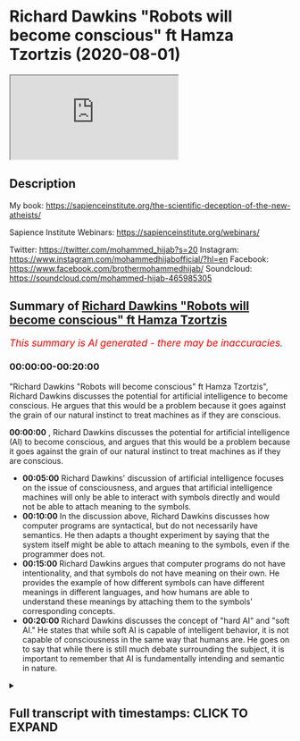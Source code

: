# Richard Dawkins "Robots will become conscious" ft Hamza Tzortzis (2020-08-01)

<iframe loading='lazy' allow='autoplay' src='https://www.youtube.com/embed/aUm0o0Cu5qg'></iframe>

## Description

My book: https://sapienceinstitute.org/the-scientific-deception-of-the-new-atheists/

Sapience Institute Webinars: https://sapienceinstitute.org/webinars/

Twitter: https://twitter.com/mohammed_hijab?s=20
Instagram: https://www.instagram.com/mohammedhijabofficial/?hl=en
Facebook: https://www.facebook.com/brothermohammedhijab/
Soundcloud: https://soundcloud.com/mohammed-hijab-465985305

## Summary of [Richard Dawkins "Robots will become conscious" ft Hamza Tzortzis](https://www.youtube.com/watch?v=aUm0o0Cu5qg)


*<span style="color:red; font-size:125%">This summary is AI generated - there may be inaccuracies</span>. [](/)*

### <a onclick="modifyYTiframeseektime('0')">00:00:00-00:20:00</a>

"Richard Dawkins "Robots will become conscious" ft Hamza Tzortzis", Richard Dawkins discusses the potential for artificial intelligence to become conscious. He argues that this would be a problem because it goes against the grain of our natural instinct to treat machines as if they are conscious.

**<a onclick="modifyYTiframeseektime('0')">00:00:00</a>** , Richard Dawkins discusses the potential for artificial intelligence (AI) to become conscious, and argues that this would be a problem because it goes against the grain of our natural instinct to treat machines as if they are conscious.
* **<a onclick="modifyYTiframeseektime('300')">00:05:00</a>** Richard Dawkins' discussion of artificial intelligence focuses on the issue of consciousness, and argues that artificial intelligence machines will only be able to interact with symbols directly and would not be able to attach meaning to the symbols.
* **<a onclick="modifyYTiframeseektime('600')">00:10:00</a>** In the discussion above, Richard Dawkins discusses how computer programs are syntactical, but do not necessarily have semantics. He then adapts a thought experiment by saying that the system itself might be able to attach meaning to the symbols, even if the programmer does not.
* **<a onclick="modifyYTiframeseektime('900')">00:15:00</a>**  Richard Dawkins argues that computer programs do not have intentionality, and that symbols do not have meaning on their own. He provides the example of how different symbols can have different meanings in different languages, and how humans are able to understand these meanings by attaching them to the symbols' corresponding concepts.
* **<a onclick="modifyYTiframeseektime('1200')">00:20:00</a>**  Richard Dawkins discusses the concept of "hard AI" and "soft AI." He states that while soft AI is capable of intelligent behavior, it is not capable of consciousness in the same way that humans are. He goes on to say that while there is still much debate surrounding the subject, it is important to remember that AI is fundamentally intending and semantic in nature.

<details><summary><h2>Full transcript with timestamps: CLICK TO EXPAND</h2></summary>

<a onclick="modifyYTiframeseektime('0')">0:00:00</a> [Music]  
<a onclick="modifyYTiframeseektime('8')">0:00:08</a> how are you guys doing  
<a onclick="modifyYTiframeseektime('9')">0:00:09</a> i'm joined with the esteem  
<a onclick="modifyYTiframeseektime('11')">0:00:11</a> [Laughter]  
<a onclick="modifyYTiframeseektime('13')">0:00:13</a> with the real man with the champ  
<a onclick="modifyYTiframeseektime('17')">0:00:17</a> with the heavyweight champion  
<a onclick="modifyYTiframeseektime('23')">0:00:23</a> what are you talking about yeah too much  
<a onclick="modifyYTiframeseektime('25')">0:00:25</a> tea  
<a onclick="modifyYTiframeseektime('26')">0:00:26</a> too much chili yeah yeah yeah but he  
<a onclick="modifyYTiframeseektime('28')">0:00:28</a> couldn't be here today  
<a onclick="modifyYTiframeseektime('31')">0:00:31</a> [Laughter]  
<a onclick="modifyYTiframeseektime('35')">0:00:35</a> how are you joking man  
<a onclick="modifyYTiframeseektime('38')">0:00:38</a> how are you doing okay well good good to  
<a onclick="modifyYTiframeseektime('39')">0:00:39</a> hear from you good to see you  
<a onclick="modifyYTiframeseektime('41')">0:00:41</a> well we're coming back to the new  
<a onclick="modifyYTiframeseektime('42')">0:00:42</a> atheists you delivered to one of them  
<a onclick="modifyYTiframeseektime('44')">0:00:44</a> maybe seven years ago  
<a onclick="modifyYTiframeseektime('46')">0:00:46</a> um a pretty good spanking  
<a onclick="modifyYTiframeseektime('49')">0:00:49</a> [Laughter]  
<a onclick="modifyYTiframeseektime('51')">0:00:51</a> yeah leo what's his name again leon  
<a onclick="modifyYTiframeseektime('53')">0:00:53</a> krauss what's his first name  
<a onclick="modifyYTiframeseektime('55')">0:00:55</a> i forget lawrence krauss  
<a onclick="modifyYTiframeseektime('59')">0:00:59</a> how do you feel about that debate  
<a onclick="modifyYTiframeseektime('63')">0:01:03</a> you know  
<a onclick="modifyYTiframeseektime('64')">0:01:04</a> [Laughter]  
<a onclick="modifyYTiframeseektime('68')">0:01:08</a> it was good given the circumstances and  
<a onclick="modifyYTiframeseektime('71')">0:01:11</a> my learning at that time  
<a onclick="modifyYTiframeseektime('73')">0:01:13</a> given the circumstances and the learning  
<a onclick="modifyYTiframeseektime('76')">0:01:16</a> my pathway of development at that time  
<a onclick="modifyYTiframeseektime('80')">0:01:20</a> obviously there's many things i think i  
<a onclick="modifyYTiframeseektime('82')">0:01:22</a> could have said that was  
<a onclick="modifyYTiframeseektime('85')">0:01:25</a> more articulate it was better  
<a onclick="modifyYTiframeseektime('88')">0:01:28</a> in terms of the way the audience would  
<a onclick="modifyYTiframeseektime('89')">0:01:29</a> understand it and to  
<a onclick="modifyYTiframeseektime('91')">0:01:31</a> really portray that islam is true and  
<a onclick="modifyYTiframeseektime('94')">0:01:34</a> that atheism is false  
<a onclick="modifyYTiframeseektime('96')">0:01:36</a> but generally speaking i think it was a  
<a onclick="modifyYTiframeseektime('97')">0:01:37</a> very very positive debate  
<a onclick="modifyYTiframeseektime('100')">0:01:40</a> on on balance but i'm going to do a  
<a onclick="modifyYTiframeseektime('102')">0:01:42</a> video in sha allah with  
<a onclick="modifyYTiframeseektime('104')">0:01:44</a> our beloved brother zeshan smile to  
<a onclick="modifyYTiframeseektime('107')">0:01:47</a> jannah on  
<a onclick="modifyYTiframeseektime('108')">0:01:48</a> seven years on from the debate and we're  
<a onclick="modifyYTiframeseektime('111')">0:01:51</a> gonna  
<a onclick="modifyYTiframeseektime('112')">0:01:52</a> do a bit of an assessment and analysis  
<a onclick="modifyYTiframeseektime('113')">0:01:53</a> of it i think that probably was the most  
<a onclick="modifyYTiframeseektime('115')">0:01:55</a> uh popular atheist muslim debate in the  
<a onclick="modifyYTiframeseektime('118')">0:01:58</a> last  
<a onclick="modifyYTiframeseektime('119')">0:01:59</a> 30 50 years that i know i think it still  
<a onclick="modifyYTiframeseektime('121')">0:02:01</a> is from a numbers point of view  
<a onclick="modifyYTiframeseektime('123')">0:02:03</a> oh there's no doubt about that so it  
<a onclick="modifyYTiframeseektime('124')">0:02:04</a> would be good to get your insight on  
<a onclick="modifyYTiframeseektime('125')">0:02:05</a> that absolutely but talking about famous  
<a onclick="modifyYTiframeseektime('127')">0:02:07</a> atheists  
<a onclick="modifyYTiframeseektime('128')">0:02:08</a> we wanted to speak about something that  
<a onclick="modifyYTiframeseektime('130')">0:02:10</a> richard dawkins has been coming out  
<a onclick="modifyYTiframeseektime('132')">0:02:12</a> with his dear tai that he comes out with  
<a onclick="modifyYTiframeseektime('134')">0:02:14</a> you know he's got a title  
<a onclick="modifyYTiframeseektime('137')">0:02:17</a> um and speaking about which is ai  
<a onclick="modifyYTiframeseektime('139')">0:02:19</a> artificial intelligence let's just watch  
<a onclick="modifyYTiframeseektime('141')">0:02:21</a> quickly some of the stuff that he said  
<a onclick="modifyYTiframeseektime('142')">0:02:22</a> about  
<a onclick="modifyYTiframeseektime('143')">0:02:23</a> a.i and giving ai robots  
<a onclick="modifyYTiframeseektime('146')">0:02:26</a> rights and then we can comment on that  
<a onclick="modifyYTiframeseektime('149')">0:02:29</a> we reach a profound philosophical  
<a onclick="modifyYTiframeseektime('152')">0:02:32</a> difficulty  
<a onclick="modifyYTiframeseektime('154')">0:02:34</a> i am a philosophical naturalist uh i am  
<a onclick="modifyYTiframeseektime('157')">0:02:37</a> committed to the view  
<a onclick="modifyYTiframeseektime('159')">0:02:39</a> that there is nothing in our brains that  
<a onclick="modifyYTiframeseektime('162')">0:02:42</a> violates the laws of physics there's  
<a onclick="modifyYTiframeseektime('163')">0:02:43</a> nothing that could not in principle  
<a onclick="modifyYTiframeseektime('166')">0:02:46</a> be reproduced in technology it hasn't  
<a onclick="modifyYTiframeseektime('169')">0:02:49</a> been done yet we're probably quite a  
<a onclick="modifyYTiframeseektime('170')">0:02:50</a> long way away from it  
<a onclick="modifyYTiframeseektime('172')">0:02:52</a> but i see no reason why in future we  
<a onclick="modifyYTiframeseektime('174')">0:02:54</a> shouldn't reach the point  
<a onclick="modifyYTiframeseektime('175')">0:02:55</a> where a a human-made robot  
<a onclick="modifyYTiframeseektime('179')">0:02:59</a> is capable of consciousness  
<a onclick="modifyYTiframeseektime('182')">0:03:02</a> and of feeling pain this is profoundly  
<a onclick="modifyYTiframeseektime('185')">0:03:05</a> disturbing because it kind of goes  
<a onclick="modifyYTiframeseektime('186')">0:03:06</a> against the grain to think that uh  
<a onclick="modifyYTiframeseektime('188')">0:03:08</a> that a machine made of metal and  
<a onclick="modifyYTiframeseektime('191')">0:03:11</a> and silicon chips um could feel pain but  
<a onclick="modifyYTiframeseektime('195')">0:03:15</a> i  
<a onclick="modifyYTiframeseektime('195')">0:03:15</a> i don't see why they would not and so  
<a onclick="modifyYTiframeseektime('198')">0:03:18</a> that this  
<a onclick="modifyYTiframeseektime('199')">0:03:19</a> moral consideration of how to treat  
<a onclick="modifyYTiframeseektime('202')">0:03:22</a> artificially artificially intelligent  
<a onclick="modifyYTiframeseektime('204')">0:03:24</a> robots  
<a onclick="modifyYTiframeseektime('205')">0:03:25</a> will arise in the future and it's a  
<a onclick="modifyYTiframeseektime('208')">0:03:28</a> problem which  
<a onclick="modifyYTiframeseektime('209')">0:03:29</a> philosophers and moral philosophers are  
<a onclick="modifyYTiframeseektime('211')">0:03:31</a> already talking about so as you can see  
<a onclick="modifyYTiframeseektime('214')">0:03:34</a> he obviously thinks that on his  
<a onclick="modifyYTiframeseektime('216')">0:03:36</a> worldview materialism  
<a onclick="modifyYTiframeseektime('219')">0:03:39</a> that philosophical philosophical  
<a onclick="modifyYTiframeseektime('221')">0:03:41</a> naturalism that he thinks that  
<a onclick="modifyYTiframeseektime('223')">0:03:43</a> um robots or ai can have conscious  
<a onclick="modifyYTiframeseektime('227')">0:03:47</a> consciousness yes uh and that because of  
<a onclick="modifyYTiframeseektime('230')">0:03:50</a> this  
<a onclick="modifyYTiframeseektime('230')">0:03:50</a> they should be given rights what is your  
<a onclick="modifyYTiframeseektime('232')">0:03:52</a> response to that  
<a onclick="modifyYTiframeseektime('234')">0:03:54</a> well i don't want to go into the whole  
<a onclick="modifyYTiframeseektime('236')">0:03:56</a> rights and  
<a onclick="modifyYTiframeseektime('237')">0:03:57</a> the whole morality stuff okay the reason  
<a onclick="modifyYTiframeseektime('239')">0:03:59</a> being because that is  
<a onclick="modifyYTiframeseektime('241')">0:04:01</a> dependent on your understanding of ai  
<a onclick="modifyYTiframeseektime('244')">0:04:04</a> being conscious  
<a onclick="modifyYTiframeseektime('245')">0:04:05</a> and what do you mean by a.i being  
<a onclick="modifyYTiframeseektime('247')">0:04:07</a> conscious yes and that's why i have my  
<a onclick="modifyYTiframeseektime('248')">0:04:08</a> phone out it was not to be rude because  
<a onclick="modifyYTiframeseektime('249')">0:04:09</a> i have notes on this yeah  
<a onclick="modifyYTiframeseektime('252')">0:04:12</a> the first thing we need to address i  
<a onclick="modifyYTiframeseektime('253')">0:04:13</a> think is richard dawkins says that he's  
<a onclick="modifyYTiframeseektime('256')">0:04:16</a> a philosophical naturalist  
<a onclick="modifyYTiframeseektime('257')">0:04:17</a> now i find that very interesting bro  
<a onclick="modifyYTiframeseektime('259')">0:04:19</a> because  
<a onclick="modifyYTiframeseektime('260')">0:04:20</a> philosophical naturalism is not really  
<a onclick="modifyYTiframeseektime('263')">0:04:23</a> scientific per se and he comes across as  
<a onclick="modifyYTiframeseektime('265')">0:04:25</a> someone who promotes some kind of public  
<a onclick="modifyYTiframeseektime('267')">0:04:27</a> scientism right  
<a onclick="modifyYTiframeseektime('269')">0:04:29</a> that science is the only way to render  
<a onclick="modifyYTiframeseektime('273')">0:04:33</a> the truth about the world in reality  
<a onclick="modifyYTiframeseektime('274')">0:04:34</a> okay maybe that's a hard form of  
<a onclick="modifyYTiframeseektime('276')">0:04:36</a> scientism let's make it a bit more  
<a onclick="modifyYTiframeseektime('277')">0:04:37</a> softer  
<a onclick="modifyYTiframeseektime('278')">0:04:38</a> maybe he says science is one of the best  
<a onclick="modifyYTiframeseektime('281')">0:04:41</a> ways to render the truth about the word  
<a onclick="modifyYTiframeseektime('282')">0:04:42</a> in reality  
<a onclick="modifyYTiframeseektime('285')">0:04:45</a> however philosophical naturalism is more  
<a onclick="modifyYTiframeseektime('287')">0:04:47</a> of a philosophy  
<a onclick="modifyYTiframeseektime('289')">0:04:49</a> rather than anything scientific so he  
<a onclick="modifyYTiframeseektime('292')">0:04:52</a> says he's a philosophical naturalist  
<a onclick="modifyYTiframeseektime('293')">0:04:53</a> what does that mean  
<a onclick="modifyYTiframeseektime('295')">0:04:55</a> that means that there is no divine there  
<a onclick="modifyYTiframeseektime('297')">0:04:57</a> is no supernatural  
<a onclick="modifyYTiframeseektime('298')">0:04:58</a> everything can be explained by physical  
<a onclick="modifyYTiframeseektime('301')">0:05:01</a> processes or reduced to physical things  
<a onclick="modifyYTiframeseektime('302')">0:05:02</a> in some way  
<a onclick="modifyYTiframeseektime('304')">0:05:04</a> now that is very interesting because  
<a onclick="modifyYTiframeseektime('305')">0:05:05</a> that's a faith  
<a onclick="modifyYTiframeseektime('307')">0:05:07</a> remember he says i am committed to now  
<a onclick="modifyYTiframeseektime('310')">0:05:10</a> the atheist the prominent atheist  
<a onclick="modifyYTiframeseektime('312')">0:05:12</a> philosopher  
<a onclick="modifyYTiframeseektime('313')">0:05:13</a> michael rules he says you know if you  
<a onclick="modifyYTiframeseektime('315')">0:05:15</a> want a concession  
<a onclick="modifyYTiframeseektime('316')">0:05:16</a> naturalism is is a faith because you  
<a onclick="modifyYTiframeseektime('320')">0:05:20</a> have to believe it as a lens  
<a onclick="modifyYTiframeseektime('322')">0:05:22</a> uh in order for you to see through in  
<a onclick="modifyYTiframeseektime('326')">0:05:26</a> order to understand the world in reality  
<a onclick="modifyYTiframeseektime('328')">0:05:28</a> so he already comes with the  
<a onclick="modifyYTiframeseektime('329')">0:05:29</a> presupposition  
<a onclick="modifyYTiframeseektime('331')">0:05:31</a> that there is no god he already comes  
<a onclick="modifyYTiframeseektime('333')">0:05:33</a> with the presupposition  
<a onclick="modifyYTiframeseektime('335')">0:05:35</a> that everything can be explained by  
<a onclick="modifyYTiframeseektime('336')">0:05:36</a> physical processes  
<a onclick="modifyYTiframeseektime('338')">0:05:38</a> he that's his starting point those are  
<a onclick="modifyYTiframeseektime('341')">0:05:41</a> his lenses  
<a onclick="modifyYTiframeseektime('342')">0:05:42</a> you know in which he sees through to  
<a onclick="modifyYTiframeseektime('344')">0:05:44</a> understand reality  
<a onclick="modifyYTiframeseektime('345')">0:05:45</a> so he's admitted something here this is  
<a onclick="modifyYTiframeseektime('348')">0:05:48</a> my faith  
<a onclick="modifyYTiframeseektime('349')">0:05:49</a> i'm a philosophical naturalist so  
<a onclick="modifyYTiframeseektime('351')">0:05:51</a> therefore even though i know nothing  
<a onclick="modifyYTiframeseektime('352')">0:05:52</a> about ai  
<a onclick="modifyYTiframeseektime('354')">0:05:54</a> i'm going to assume that ai is going to  
<a onclick="modifyYTiframeseektime('356')">0:05:56</a> be conscious and i'm going to assume  
<a onclick="modifyYTiframeseektime('357')">0:05:57</a> that it must be given rights  
<a onclick="modifyYTiframeseektime('359')">0:05:59</a> that is a really unnuanced ridiculous  
<a onclick="modifyYTiframeseektime('362')">0:06:02</a> way of starting a  
<a onclick="modifyYTiframeseektime('363')">0:06:03</a> a a a video about ai the discussion  
<a onclick="modifyYTiframeseektime('366')">0:06:06</a> shouldn't presume philosophical  
<a onclick="modifyYTiframeseektime('368')">0:06:08</a> naturalism to be true and when you watch  
<a onclick="modifyYTiframeseektime('369')">0:06:09</a> the whole video  
<a onclick="modifyYTiframeseektime('371')">0:06:11</a> you see that really they are presuming  
<a onclick="modifyYTiframeseektime('373')">0:06:13</a> philosophical naturalism to be true  
<a onclick="modifyYTiframeseektime('375')">0:06:15</a> and in the context of ai and  
<a onclick="modifyYTiframeseektime('377')">0:06:17</a> consciousness they're presuming  
<a onclick="modifyYTiframeseektime('379')">0:06:19</a> a physicalist understanding of  
<a onclick="modifyYTiframeseektime('381')">0:06:21</a> consciousness  
<a onclick="modifyYTiframeseektime('382')">0:06:22</a> which basically means that consciousness  
<a onclick="modifyYTiframeseektime('385')">0:06:25</a> can be reduced to or is identical in  
<a onclick="modifyYTiframeseektime('387')">0:06:27</a> some way  
<a onclick="modifyYTiframeseektime('388')">0:06:28</a> to physical processes so how do you  
<a onclick="modifyYTiframeseektime('390')">0:06:30</a> define consciousness and  
<a onclick="modifyYTiframeseektime('392')">0:06:32</a> what needs to be in place for  
<a onclick="modifyYTiframeseektime('393')">0:06:33</a> consciousness to work oh my god  
<a onclick="modifyYTiframeseektime('396')">0:06:36</a> because i think we need to for you know  
<a onclick="modifyYTiframeseektime('398')">0:06:38</a> cover this ground  
<a onclick="modifyYTiframeseektime('399')">0:06:39</a> okay this is a big question but let's  
<a onclick="modifyYTiframeseektime('402')">0:06:42</a> apply it to the ai scenario  
<a onclick="modifyYTiframeseektime('404')">0:06:44</a> so i think what they're trying to say is  
<a onclick="modifyYTiframeseektime('405')">0:06:45</a> that  
<a onclick="modifyYTiframeseektime('407')">0:06:47</a> ai machines or computer programs or  
<a onclick="modifyYTiframeseektime('410')">0:06:50</a> robots whatever the case may be  
<a onclick="modifyYTiframeseektime('412')">0:06:52</a> they are going to be indistinguishable  
<a onclick="modifyYTiframeseektime('414')">0:06:54</a> to human beings in some way  
<a onclick="modifyYTiframeseektime('416')">0:06:56</a> okay when it comes to consciousness when  
<a onclick="modifyYTiframeseektime('419')">0:06:59</a> it comes to  
<a onclick="modifyYTiframeseektime('420')">0:07:00</a> intelligence when it comes to  
<a onclick="modifyYTiframeseektime('423')">0:07:03</a> interaction to the point where richard  
<a onclick="modifyYTiframeseektime('425')">0:07:05</a> dawkins even says  
<a onclick="modifyYTiframeseektime('427')">0:07:07</a> even concerning pain right and this is  
<a onclick="modifyYTiframeseektime('430')">0:07:10</a> the point that we need to zoom in on  
<a onclick="modifyYTiframeseektime('432')">0:07:12</a> we don't have a problem with certain  
<a onclick="modifyYTiframeseektime('434')">0:07:14</a> aspects of consciousness such as  
<a onclick="modifyYTiframeseektime('436')">0:07:16</a> thoughts or you know cognition  
<a onclick="modifyYTiframeseektime('439')">0:07:19</a> or intelligence right because these are  
<a onclick="modifyYTiframeseektime('442')">0:07:22</a> these are connected to consciousness as  
<a onclick="modifyYTiframeseektime('444')">0:07:24</a> well  
<a onclick="modifyYTiframeseektime('444')">0:07:24</a> what we're talking about here is that  
<a onclick="modifyYTiframeseektime('447')">0:07:27</a> can artificial intelligent  
<a onclick="modifyYTiframeseektime('449')">0:07:29</a> machines can they have  
<a onclick="modifyYTiframeseektime('452')">0:07:32</a> inner subjective conscious states  
<a onclick="modifyYTiframeseektime('456')">0:07:36</a> can they have something called  
<a onclick="modifyYTiframeseektime('459')">0:07:39</a> intentionality  
<a onclick="modifyYTiframeseektime('460')">0:07:40</a> okay which is now this is quite broad in  
<a onclick="modifyYTiframeseektime('462')">0:07:42</a> the philosophy of the mind but generally  
<a onclick="modifyYTiframeseektime('464')">0:07:44</a> speaking intentionality means and is  
<a onclick="modifyYTiframeseektime('466')">0:07:46</a> connected to meaning  
<a onclick="modifyYTiframeseektime('467')">0:07:47</a> it means that your  
<a onclick="modifyYTiframeseektime('470')">0:07:50</a> reasoning is about or of something else  
<a onclick="modifyYTiframeseektime('474')">0:07:54</a> okay so say i am reasoning say i'm  
<a onclick="modifyYTiframeseektime('477')">0:07:57</a> reasoning about  
<a onclick="modifyYTiframeseektime('478')">0:07:58</a> muhammad hijab i'm talking about  
<a onclick="modifyYTiframeseektime('480')">0:08:00</a> muhammad hijab and i'm reasoning  
<a onclick="modifyYTiframeseektime('482')">0:08:02</a> reasoning about you i know that i'm  
<a onclick="modifyYTiframeseektime('485')">0:08:05</a> reasoning about something other than  
<a onclick="modifyYTiframeseektime('488')">0:08:08</a> myself and other than the just the  
<a onclick="modifyYTiframeseektime('491')">0:08:11</a> the the sounds and the words that i'm  
<a onclick="modifyYTiframeseektime('493')">0:08:13</a> using it is  
<a onclick="modifyYTiframeseektime('494')">0:08:14</a> of and about something external to me  
<a onclick="modifyYTiframeseektime('499')">0:08:19</a> now we can safely say that robots or am  
<a onclick="modifyYTiframeseektime('502')">0:08:22</a> machines don't have an ability to do  
<a onclick="modifyYTiframeseektime('504')">0:08:24</a> that  
<a onclick="modifyYTiframeseektime('504')">0:08:24</a> because really robots and machines about  
<a onclick="modifyYTiframeseektime('508')">0:08:28</a> just rearranging of symbols right the  
<a onclick="modifyYTiframeseektime('510')">0:08:30</a> symbols  
<a onclick="modifyYTiframeseektime('511')">0:08:31</a> don't know that those symbols are about  
<a onclick="modifyYTiframeseektime('514')">0:08:34</a> or of something external to the symbol  
<a onclick="modifyYTiframeseektime('516')">0:08:36</a> itself  
<a onclick="modifyYTiframeseektime('517')">0:08:37</a> right because fundamentally computer  
<a onclick="modifyYTiframeseektime('518')">0:08:38</a> programs are based on zeros and ones  
<a onclick="modifyYTiframeseektime('520')">0:08:40</a> right  
<a onclick="modifyYTiframeseektime('521')">0:08:41</a> fundamentally so do the zeros and ones  
<a onclick="modifyYTiframeseektime('524')">0:08:44</a> do they know  
<a onclick="modifyYTiframeseektime('525')">0:08:45</a> that they are addressing an entity a  
<a onclick="modifyYTiframeseektime('528')">0:08:48</a> conscious sentient entity called  
<a onclick="modifyYTiframeseektime('529')">0:08:49</a> muhammad hijab  
<a onclick="modifyYTiframeseektime('531')">0:08:51</a> do so do they have intentionality no  
<a onclick="modifyYTiframeseektime('534')">0:08:54</a> it's just zeros and ones and this is  
<a onclick="modifyYTiframeseektime('535')">0:08:55</a> arrangement of zeros and ones  
<a onclick="modifyYTiframeseektime('536')">0:08:56</a> the zeros and ones are not of and about  
<a onclick="modifyYTiframeseektime('541')">0:09:01</a> muhammad hijab or rather the zeros and  
<a onclick="modifyYTiframeseektime('543')">0:09:03</a> ones don't know  
<a onclick="modifyYTiframeseektime('545')">0:09:05</a> they are referring to something called  
<a onclick="modifyYTiframeseektime('547')">0:09:07</a> muhammad hijab that's external to them  
<a onclick="modifyYTiframeseektime('549')">0:09:09</a> right so this is  
<a onclick="modifyYTiframeseektime('550')">0:09:10</a> generally speaking uh intentionality and  
<a onclick="modifyYTiframeseektime('553')">0:09:13</a> it relates to meaning and that's a  
<a onclick="modifyYTiframeseektime('554')">0:09:14</a> really good point that is a good point  
<a onclick="modifyYTiframeseektime('555')">0:09:15</a> but the thing is it's  
<a onclick="modifyYTiframeseektime('556')">0:09:16</a> very vast and there's a lot of  
<a onclick="modifyYTiframeseektime('557')">0:09:17</a> discussions oh that's a good way of  
<a onclick="modifyYTiframeseektime('559')">0:09:19</a> putting it because you're saying that  
<a onclick="modifyYTiframeseektime('561')">0:09:21</a> robots will only be able to interact  
<a onclick="modifyYTiframeseektime('563')">0:09:23</a> with  
<a onclick="modifyYTiframeseektime('565')">0:09:25</a> symbols directly but wouldn't know  
<a onclick="modifyYTiframeseektime('567')">0:09:27</a> wouldn't be able to give meaning to  
<a onclick="modifyYTiframeseektime('568')">0:09:28</a> those symbols  
<a onclick="modifyYTiframeseektime('569')">0:09:29</a> good so this is the point here so  
<a onclick="modifyYTiframeseektime('570')">0:09:30</a> computer systems just manipulate  
<a onclick="modifyYTiframeseektime('573')">0:09:33</a> symbols they can't attach meaning to the  
<a onclick="modifyYTiframeseektime('575')">0:09:35</a> symbol so this is  
<a onclick="modifyYTiframeseektime('576')">0:09:36</a> syntax and semantics so let me give an  
<a onclick="modifyYTiframeseektime('579')">0:09:39</a> example  
<a onclick="modifyYTiframeseektime('580')">0:09:40</a> um the difference between syntax and  
<a onclick="modifyYTiframeseektime('581')">0:09:41</a> semantics so we have here three  
<a onclick="modifyYTiframeseektime('582')">0:09:42</a> sentences right  
<a onclick="modifyYTiframeseektime('584')">0:09:44</a> yeah one in greek one in english  
<a onclick="modifyYTiframeseektime('587')">0:09:47</a> and let's do one in turkish right so  
<a onclick="modifyYTiframeseektime('589')">0:09:49</a> it's i love you  
<a onclick="modifyYTiframeseektime('591')">0:09:51</a> all right which is greek i love you and  
<a onclick="modifyYTiframeseektime('594')">0:09:54</a> you have  
<a onclick="modifyYTiframeseektime('595')">0:09:55</a> seni seville which is i love you in  
<a onclick="modifyYTiframeseektime('597')">0:09:57</a> turkish now as you can see the three  
<a onclick="modifyYTiframeseektime('599')">0:09:59</a> sentences have the same  
<a onclick="modifyYTiframeseektime('600')">0:10:00</a> semantics they have the same meaning but  
<a onclick="modifyYTiframeseektime('603')">0:10:03</a> they have different symbols  
<a onclick="modifyYTiframeseektime('605')">0:10:05</a> so what do we learn from this well take  
<a onclick="modifyYTiframeseektime('606')">0:10:06</a> this if i were to give you  
<a onclick="modifyYTiframeseektime('608')">0:10:08</a> all of the symbols of greek and teach  
<a onclick="modifyYTiframeseektime('611')">0:10:11</a> you how to arrange them  
<a onclick="modifyYTiframeseektime('612')">0:10:12</a> in the correct way with the right spaces  
<a onclick="modifyYTiframeseektime('615')">0:10:15</a> right in the right  
<a onclick="modifyYTiframeseektime('616')">0:10:16</a> kind of grammatical formula whatever the  
<a onclick="modifyYTiframeseektime('618')">0:10:18</a> case may be  
<a onclick="modifyYTiframeseektime('619')">0:10:19</a> by virtue of you doing that would you  
<a onclick="modifyYTiframeseektime('621')">0:10:21</a> know the meaning no  
<a onclick="modifyYTiframeseektime('622')">0:10:22</a> exactly so that shows there's a  
<a onclick="modifyYTiframeseektime('624')">0:10:24</a> difference between just  
<a onclick="modifyYTiframeseektime('626')">0:10:26</a> merely rearranging symbols and  
<a onclick="modifyYTiframeseektime('628')">0:10:28</a> understanding the meaning connected to  
<a onclick="modifyYTiframeseektime('630')">0:10:30</a> the symbols and attaching meaning to the  
<a onclick="modifyYTiframeseektime('631')">0:10:31</a> symbols right  
<a onclick="modifyYTiframeseektime('633')">0:10:33</a> so there's an interesting argument that  
<a onclick="modifyYTiframeseektime('634')">0:10:34</a> i think uh john professor john cell he  
<a onclick="modifyYTiframeseektime('637')">0:10:37</a> developed and i've adapted it here  
<a onclick="modifyYTiframeseektime('639')">0:10:39</a> is number one computer programs are  
<a onclick="modifyYTiframeseektime('641')">0:10:41</a> syntactical  
<a onclick="modifyYTiframeseektime('642')">0:10:42</a> so they're based on syntax number two  
<a onclick="modifyYTiframeseektime('645')">0:10:45</a> minds have semantics  
<a onclick="modifyYTiframeseektime('647')">0:10:47</a> number three syntax by itself is neither  
<a onclick="modifyYTiframeseektime('650')">0:10:50</a> sufficient nor constitutive  
<a onclick="modifyYTiframeseektime('652')">0:10:52</a> for semantics four therefore computer  
<a onclick="modifyYTiframeseektime('655')">0:10:55</a> programs by themselves  
<a onclick="modifyYTiframeseektime('657')">0:10:57</a> are not minds for example just imagine  
<a onclick="modifyYTiframeseektime('660')">0:11:00</a> an avalanche bro  
<a onclick="modifyYTiframeseektime('661')">0:11:01</a> there's an avalanche in some famous  
<a onclick="modifyYTiframeseektime('663')">0:11:03</a> mountains say in the alps in france  
<a onclick="modifyYTiframeseektime('665')">0:11:05</a> right  
<a onclick="modifyYTiframeseektime('666')">0:11:06</a> and the avalanche when it basically  
<a onclick="modifyYTiframeseektime('669')">0:11:09</a> creates its mess all of a sudden you see  
<a onclick="modifyYTiframeseektime('671')">0:11:11</a> rocks  
<a onclick="modifyYTiframeseektime('672')">0:11:12</a> that are arranged and it says you know  
<a onclick="modifyYTiframeseektime('675')">0:11:15</a> my name is muhammad hijab  
<a onclick="modifyYTiframeseektime('677')">0:11:17</a> and i'm over six foot five and i love  
<a onclick="modifyYTiframeseektime('680')">0:11:20</a> wrestling  
<a onclick="modifyYTiframeseektime('680')">0:11:20</a> and i'm a debater right so  
<a onclick="modifyYTiframeseektime('684')">0:11:24</a> now the mere arrangement of those  
<a onclick="modifyYTiframeseektime('687')">0:11:27</a> symbols right  
<a onclick="modifyYTiframeseektime('688')">0:11:28</a> so the mer arrangement of those symbols  
<a onclick="modifyYTiframeseektime('691')">0:11:31</a> does the avalanche  
<a onclick="modifyYTiframeseektime('692')">0:11:32</a> know the meaning no exactly  
<a onclick="modifyYTiframeseektime('695')">0:11:35</a> so the main arrangement of the symbols  
<a onclick="modifyYTiframeseektime('697')">0:11:37</a> itself doesn't give rise to the meaning  
<a onclick="modifyYTiframeseektime('700')">0:11:40</a> so if an if if a c right if if the tide  
<a onclick="modifyYTiframeseektime('703')">0:11:43</a> was coming in and out and as a result of  
<a onclick="modifyYTiframeseektime('705')">0:11:45</a> the tide moving  
<a onclick="modifyYTiframeseektime('706')">0:11:46</a> uh you see an arrangement of sand that  
<a onclick="modifyYTiframeseektime('708')">0:11:48</a> says i love my mother i love my parents  
<a onclick="modifyYTiframeseektime('711')">0:11:51</a> does the sea know the meaning of those  
<a onclick="modifyYTiframeseektime('713')">0:11:53</a> symbols  
<a onclick="modifyYTiframeseektime('714')">0:11:54</a> no so the mere arrangement of those  
<a onclick="modifyYTiframeseektime('716')">0:11:56</a> symbols in a particular way  
<a onclick="modifyYTiframeseektime('718')">0:11:58</a> doesn't necessarily give rise to meaning  
<a onclick="modifyYTiframeseektime('720')">0:12:00</a> because the c doesn't know how to attach  
<a onclick="modifyYTiframeseektime('722')">0:12:02</a> meaning to the symbols and the avalanche  
<a onclick="modifyYTiframeseektime('724')">0:12:04</a> doesn't know how to attach meaning  
<a onclick="modifyYTiframeseektime('725')">0:12:05</a> to the arrangement of rocks that for us  
<a onclick="modifyYTiframeseektime('727')">0:12:07</a> has meaning right  
<a onclick="modifyYTiframeseektime('729')">0:12:09</a> does that make sense um okay so this is  
<a onclick="modifyYTiframeseektime('731')">0:12:11</a> good  
<a onclick="modifyYTiframeseektime('732')">0:12:12</a> so you can't ever prove that do you  
<a onclick="modifyYTiframeseektime('733')">0:12:13</a> think there's ever a chance no sorry so  
<a onclick="modifyYTiframeseektime('735')">0:12:15</a> here's the point the point is  
<a onclick="modifyYTiframeseektime('736')">0:12:16</a> ai machines yeah they're just complex  
<a onclick="modifyYTiframeseektime('738')">0:12:18</a> syntactical arrangements  
<a onclick="modifyYTiframeseektime('740')">0:12:20</a> they can never you're saying that it's  
<a onclick="modifyYTiframeseektime('741')">0:12:21</a> not possible for them to they can't  
<a onclick="modifyYTiframeseektime('743')">0:12:23</a> attach me to  
<a onclick="modifyYTiframeseektime('744')">0:12:24</a> the symbols yeah why not  
<a onclick="modifyYTiframeseektime('747')">0:12:27</a> because of what we just discussed so for  
<a onclick="modifyYTiframeseektime('749')">0:12:29</a> example if an avalanche were to come and  
<a onclick="modifyYTiframeseektime('752')">0:12:32</a> somehow arrange a bunch of symbols that  
<a onclick="modifyYTiframeseektime('755')">0:12:35</a> says  
<a onclick="modifyYTiframeseektime('755')">0:12:35</a> i love smile to jannah it's the best  
<a onclick="modifyYTiframeseektime('757')">0:12:37</a> channel in the world please subscribe  
<a onclick="modifyYTiframeseektime('758')">0:12:38</a> now  
<a onclick="modifyYTiframeseektime('759')">0:12:39</a> yeah right it doesn't know the meaning  
<a onclick="modifyYTiframeseektime('761')">0:12:41</a> of that that's meaningless anyway  
<a onclick="modifyYTiframeseektime('766')">0:12:46</a> but do you see my point yeah so let's  
<a onclick="modifyYTiframeseektime('769')">0:12:49</a> break this down further so your question  
<a onclick="modifyYTiframeseektime('771')">0:12:51</a> really has opened the door to professor  
<a onclick="modifyYTiframeseektime('774')">0:12:54</a> john cell's  
<a onclick="modifyYTiframeseektime('775')">0:12:55</a> famous chinese room experiment you ready  
<a onclick="modifyYTiframeseektime('776')">0:12:56</a> for this experiment yeah okay heard of  
<a onclick="modifyYTiframeseektime('777')">0:12:57</a> this before but just go for it again  
<a onclick="modifyYTiframeseektime('779')">0:12:59</a> yeah so so say this is a room this this  
<a onclick="modifyYTiframeseektime('782')">0:13:02</a> pillow  
<a onclick="modifyYTiframeseektime('783')">0:13:03</a> right can you see this pillow sir  
<a onclick="modifyYTiframeseektime('786')">0:13:06</a> this pillow is a room you are in this  
<a onclick="modifyYTiframeseektime('788')">0:13:08</a> room hijab okay  
<a onclick="modifyYTiframeseektime('789')">0:13:09</a> on the side you're inside you're inside  
<a onclick="modifyYTiframeseektime('792')">0:13:12</a> yeah yeah you're right with that i'm  
<a onclick="modifyYTiframeseektime('793')">0:13:13</a> okay good  
<a onclick="modifyYTiframeseektime('794')">0:13:14</a> so you're in this pillow but it's a  
<a onclick="modifyYTiframeseektime('797')">0:13:17</a> roman we call it the chinese room  
<a onclick="modifyYTiframeseektime('799')">0:13:19</a> in this room there is a rule book but  
<a onclick="modifyYTiframeseektime('801')">0:13:21</a> it's only in the english language  
<a onclick="modifyYTiframeseektime('803')">0:13:23</a> i'm alright yeah and the rule book says  
<a onclick="modifyYTiframeseektime('805')">0:13:25</a> when you see this chinese symbol  
<a onclick="modifyYTiframeseektime('807')">0:13:27</a> and this chinese symbol then you  
<a onclick="modifyYTiframeseektime('811')">0:13:31</a> give this chinese symbol you don't know  
<a onclick="modifyYTiframeseektime('813')">0:13:33</a> what the symbols mean it's just giving  
<a onclick="modifyYTiframeseektime('814')">0:13:34</a> you a  
<a onclick="modifyYTiframeseektime('816')">0:13:36</a> symbolic representation right here are  
<a onclick="modifyYTiframeseektime('818')">0:13:38</a> the chinese characters when you see this  
<a onclick="modifyYTiframeseektime('819')">0:13:39</a> chinese character and this chinese  
<a onclick="modifyYTiframeseektime('820')">0:13:40</a> character then  
<a onclick="modifyYTiframeseektime('821')">0:13:41</a> give us or give outside of the room this  
<a onclick="modifyYTiframeseektime('824')">0:13:44</a> chinese character yeah  
<a onclick="modifyYTiframeseektime('825')">0:13:45</a> okay outside of the room are  
<a onclick="modifyYTiframeseektime('828')">0:13:48</a> chinese speakers for example yeah and  
<a onclick="modifyYTiframeseektime('831')">0:13:51</a> they give you questions okay this is an  
<a onclick="modifyYTiframeseektime('833')">0:13:53</a> adapted version of the thought  
<a onclick="modifyYTiframeseektime('834')">0:13:54</a> experiment but it still works  
<a onclick="modifyYTiframeseektime('836')">0:13:56</a> they give you questions in chinese yeah  
<a onclick="modifyYTiframeseektime('839')">0:13:59</a> so  
<a onclick="modifyYTiframeseektime('839')">0:13:59</a> they don't know who you are but you take  
<a onclick="modifyYTiframeseektime('842')">0:14:02</a> the questions in chinese and you read  
<a onclick="modifyYTiframeseektime('844')">0:14:04</a> the english rule book  
<a onclick="modifyYTiframeseektime('845')">0:14:05</a> and you say okay i've seen this chinese  
<a onclick="modifyYTiframeseektime('846')">0:14:06</a> character i have no idea what it means  
<a onclick="modifyYTiframeseektime('848')">0:14:08</a> but i've seen this chinese character and  
<a onclick="modifyYTiframeseektime('850')">0:14:10</a> this chinese character and the rule book  
<a onclick="modifyYTiframeseektime('852')">0:14:12</a> says i have to give this chinese  
<a onclick="modifyYTiframeseektime('853')">0:14:13</a> character  
<a onclick="modifyYTiframeseektime('854')">0:14:14</a> so you're giving all the right answers  
<a onclick="modifyYTiframeseektime('856')">0:14:16</a> out so for the people outside of the  
<a onclick="modifyYTiframeseektime('858')">0:14:18</a> room  
<a onclick="modifyYTiframeseektime('859')">0:14:19</a> do they think you know chinese yes  
<a onclick="modifyYTiframeseektime('861')">0:14:21</a> exactly  
<a onclick="modifyYTiframeseektime('863')">0:14:23</a> but do you know chinese no exactly so  
<a onclick="modifyYTiframeseektime('866')">0:14:26</a> this chinese room through experiment  
<a onclick="modifyYTiframeseektime('867')">0:14:27</a> represents what happens to the ai  
<a onclick="modifyYTiframeseektime('868')">0:14:28</a> machine  
<a onclick="modifyYTiframeseektime('869')">0:14:29</a> they just have syntactical arrangement  
<a onclick="modifyYTiframeseektime('872')">0:14:32</a> this is a manipulation of symbols  
<a onclick="modifyYTiframeseektime('874')">0:14:34</a> not meaning now there is a response to  
<a onclick="modifyYTiframeseektime('876')">0:14:36</a> this it's called the systems reply john  
<a onclick="modifyYTiframeseektime('878')">0:14:38</a> cell  
<a onclick="modifyYTiframeseektime('878')">0:14:38</a> calls it the systems reply some people  
<a onclick="modifyYTiframeseektime('881')">0:14:41</a> say yeah you  
<a onclick="modifyYTiframeseektime('882')">0:14:42</a> as muhammad hijab may not know the  
<a onclick="modifyYTiframeseektime('883')">0:14:43</a> meaning but the system itself  
<a onclick="modifyYTiframeseektime('886')">0:14:46</a> knows the meaning and john so replies  
<a onclick="modifyYTiframeseektime('888')">0:14:48</a> and says well how can that be the case  
<a onclick="modifyYTiframeseektime('890')">0:14:50</a> because there is no way of the system  
<a onclick="modifyYTiframeseektime('891')">0:14:51</a> attaching meaning to the symbols in the  
<a onclick="modifyYTiframeseektime('893')">0:14:53</a> first place  
<a onclick="modifyYTiframeseektime('894')">0:14:54</a> yeah and you could even extend the  
<a onclick="modifyYTiframeseektime('896')">0:14:56</a> thought experiment by saying that this  
<a onclick="modifyYTiframeseektime('898')">0:14:58</a> whole system could just be in your brain  
<a onclick="modifyYTiframeseektime('899')">0:14:59</a> mr muhammad hijab yeah  
<a onclick="modifyYTiframeseektime('901')">0:15:01</a> you could know how to manipulate all the  
<a onclick="modifyYTiframeseektime('904')">0:15:04</a> symbols  
<a onclick="modifyYTiframeseektime('905')">0:15:05</a> and always give the right answer but  
<a onclick="modifyYTiframeseektime('906')">0:15:06</a> does that mean you know the meaning  
<a onclick="modifyYTiframeseektime('909')">0:15:09</a> of the language no you just know how to  
<a onclick="modifyYTiframeseektime('912')">0:15:12</a> basically put different things together  
<a onclick="modifyYTiframeseektime('913')">0:15:13</a> now for example i could teach you right  
<a onclick="modifyYTiframeseektime('915')">0:15:15</a> now greek right so if someone says  
<a onclick="modifyYTiframeseektime('919')">0:15:19</a> boss ise okay yeah boss is fine  
<a onclick="modifyYTiframeseektime('938')">0:15:38</a> my  
<a onclick="modifyYTiframeseektime('946')">0:15:46</a> [Laughter]  
<a onclick="modifyYTiframeseektime('952')">0:15:52</a> there you go do you know what do you  
<a onclick="modifyYTiframeseektime('953')">0:15:53</a> know what i'm saying yes yes  
<a onclick="modifyYTiframeseektime('958')">0:15:58</a> you don't know what i'm saying yeah so  
<a onclick="modifyYTiframeseektime('960')">0:16:00</a> you just said to me  
<a onclick="modifyYTiframeseektime('962')">0:16:02</a> how are you i said i'm very good how did  
<a onclick="modifyYTiframeseektime('963')">0:16:03</a> you know i just  
<a onclick="modifyYTiframeseektime('969')">0:16:09</a> hey for the audience you know what i'm  
<a onclick="modifyYTiframeseektime('971')">0:16:11</a> saying yeah so i could i  
<a onclick="modifyYTiframeseektime('973')">0:16:13</a> don't know what i was guessing okay  
<a onclick="modifyYTiframeseektime('974')">0:16:14</a> that's a guess exactly so the point here  
<a onclick="modifyYTiframeseektime('976')">0:16:16</a> is  
<a onclick="modifyYTiframeseektime('976')">0:16:16</a> i'm just giving you symbols but in the  
<a onclick="modifyYTiframeseektime('978')">0:16:18</a> form of sounds  
<a onclick="modifyYTiframeseektime('980')">0:16:20</a> and i'm teaching you what sound to give  
<a onclick="modifyYTiframeseektime('981')">0:16:21</a> me back just because you know  
<a onclick="modifyYTiframeseektime('984')">0:16:24</a> the kind of syntactical symbolic  
<a onclick="modifyYTiframeseektime('986')">0:16:26</a> arrangement whether it's written format  
<a onclick="modifyYTiframeseektime('988')">0:16:28</a> or in in in in in in sound in  
<a onclick="modifyYTiframeseektime('992')">0:16:32</a> waves whatever right it doesn't mean you  
<a onclick="modifyYTiframeseektime('994')">0:16:34</a> know the meaning  
<a onclick="modifyYTiframeseektime('995')">0:16:35</a> right meaning so i could train you to  
<a onclick="modifyYTiframeseektime('997')">0:16:37</a> come to my house  
<a onclick="modifyYTiframeseektime('998')">0:16:38</a> my mom's house and she may have like she  
<a onclick="modifyYTiframeseektime('1001')">0:16:41</a> may give you like five sentences  
<a onclick="modifyYTiframeseektime('1003')">0:16:43</a> right and i could train you to respond  
<a onclick="modifyYTiframeseektime('1006')">0:16:46</a> in a particular way that may  
<a onclick="modifyYTiframeseektime('1008')">0:16:48</a> make her realize that you think that she  
<a onclick="modifyYTiframeseektime('1010')">0:16:50</a> thinks that you know greek to the point  
<a onclick="modifyYTiframeseektime('1012')">0:16:52</a> i could we could manipulate the whole  
<a onclick="modifyYTiframeseektime('1013')">0:16:53</a> thing and say  
<a onclick="modifyYTiframeseektime('1014')">0:16:54</a> after those five sentences and you  
<a onclick="modifyYTiframeseektime('1015')">0:16:55</a> responded so well you could say in greek  
<a onclick="modifyYTiframeseektime('1018')">0:16:58</a> oh i need to go my mom's calling me uh  
<a onclick="modifyYTiframeseektime('1020')">0:17:00</a> yeah so you could escape the rumor  
<a onclick="modifyYTiframeseektime('1021')">0:17:01</a> you're not you're not questioning any  
<a onclick="modifyYTiframeseektime('1022')">0:17:02</a> further  
<a onclick="modifyYTiframeseektime('1023')">0:17:03</a> so the point i'm trying to say is we we  
<a onclick="modifyYTiframeseektime('1025')">0:17:05</a> can train you  
<a onclick="modifyYTiframeseektime('1027')">0:17:07</a> to come across as knowing greek but that  
<a onclick="modifyYTiframeseektime('1029')">0:17:09</a> you have no idea what's going on  
<a onclick="modifyYTiframeseektime('1030')">0:17:10</a> you know just by virtue of you've just  
<a onclick="modifyYTiframeseektime('1033')">0:17:13</a> arranged  
<a onclick="modifyYTiframeseektime('1034')">0:17:14</a> uh you just know the programs you just  
<a onclick="modifyYTiframeseektime('1036')">0:17:16</a> you just do you see my point  
<a onclick="modifyYTiframeseektime('1037')">0:17:17</a> yes so that's why is that so you said  
<a onclick="modifyYTiframeseektime('1040')">0:17:20</a> intentionally  
<a onclick="modifyYTiframeseektime('1041')">0:17:21</a> yes so let me just go back into my notes  
<a onclick="modifyYTiframeseektime('1043')">0:17:23</a> because there's another response to the  
<a onclick="modifyYTiframeseektime('1044')">0:17:24</a> chinese uh room experiment which is very  
<a onclick="modifyYTiframeseektime('1047')">0:17:27</a> important for us to  
<a onclick="modifyYTiframeseektime('1049')">0:17:29</a> um yeah so so concludes having the  
<a onclick="modifyYTiframeseektime('1052')">0:17:32</a> symbols by themselves  
<a onclick="modifyYTiframeseektime('1053')">0:17:33</a> just having the syntax is not sufficient  
<a onclick="modifyYTiframeseektime('1056')">0:17:36</a> for having the semantics  
<a onclick="modifyYTiframeseektime('1058')">0:17:38</a> merely manipulating symbols is not  
<a onclick="modifyYTiframeseektime('1061')">0:17:41</a> enough to guarantee  
<a onclick="modifyYTiframeseektime('1062')">0:17:42</a> knowledge of what they mean okay  
<a onclick="modifyYTiframeseektime('1066')">0:17:46</a> so obviously there is  
<a onclick="modifyYTiframeseektime('1069')">0:17:49</a> lots of discussion concerning this issue  
<a onclick="modifyYTiframeseektime('1071')">0:17:51</a> in the philosophy of that what's really  
<a onclick="modifyYTiframeseektime('1072')">0:17:52</a> interesting in the quran yeah yeah  
<a onclick="modifyYTiframeseektime('1075')">0:17:55</a> when when the malaika when the angel  
<a onclick="modifyYTiframeseektime('1077')">0:17:57</a> said allah says  
<a onclick="modifyYTiframeseektime('1086')">0:18:06</a> he taught adam all the nouns all the  
<a onclick="modifyYTiframeseektime('1088')">0:18:08</a> names and then he  
<a onclick="modifyYTiframeseektime('1090')">0:18:10</a> and then adam reflected it back to the  
<a onclick="modifyYTiframeseektime('1092')">0:18:12</a> angels but the ones who use m  
<a onclick="modifyYTiframeseektime('1095')">0:18:15</a> s met give me news literally from neba  
<a onclick="modifyYTiframeseektime('1098')">0:18:18</a> give me news of what this these words  
<a onclick="modifyYTiframeseektime('1100')">0:18:20</a> are if you are truthful  
<a onclick="modifyYTiframeseektime('1102')">0:18:22</a> so it's it's not just regurgitation  
<a onclick="modifyYTiframeseektime('1105')">0:18:25</a> it's telling me what this is about it's  
<a onclick="modifyYTiframeseektime('1107')">0:18:27</a> about meaning as well  
<a onclick="modifyYTiframeseektime('1108')">0:18:28</a> yes well some of the exegetes they even  
<a onclick="modifyYTiframeseektime('1112')">0:18:32</a> said that  
<a onclick="modifyYTiframeseektime('1112')">0:18:32</a> this is not just labels or terms  
<a onclick="modifyYTiframeseektime('1116')">0:18:36</a> and nouns this is also the concept of  
<a onclick="modifyYTiframeseektime('1118')">0:18:38</a> things  
<a onclick="modifyYTiframeseektime('1120')">0:18:40</a> which is about meaning which is very  
<a onclick="modifyYTiframeseektime('1123')">0:18:43</a> very interesting and the abstract nouns  
<a onclick="modifyYTiframeseektime('1125')">0:18:45</a> yeah but yanni the kind of exegesis of  
<a onclick="modifyYTiframeseektime('1129')">0:18:49</a> the ayah here is it wasn't just that it  
<a onclick="modifyYTiframeseektime('1130')">0:18:50</a> was about the concept behind these  
<a onclick="modifyYTiframeseektime('1132')">0:18:52</a> things  
<a onclick="modifyYTiframeseektime('1132')">0:18:52</a> yeah which is very deep so you know if  
<a onclick="modifyYTiframeseektime('1135')">0:18:55</a> you want more information they go to  
<a onclick="modifyYTiframeseektime('1137')">0:18:57</a> sapience institute.org go to read and  
<a onclick="modifyYTiframeseektime('1139')">0:18:59</a> you go there's answers there's an answer  
<a onclick="modifyYTiframeseektime('1141')">0:19:01</a> called  
<a onclick="modifyYTiframeseektime('1142')">0:19:02</a> does ai undermine religion we'll put it  
<a onclick="modifyYTiframeseektime('1144')">0:19:04</a> in the description yeah  
<a onclick="modifyYTiframeseektime('1145')">0:19:05</a> and you've got more information on what  
<a onclick="modifyYTiframeseektime('1146')">0:19:06</a> we just spoke about but just to  
<a onclick="modifyYTiframeseektime('1148')">0:19:08</a> summarize  
<a onclick="modifyYTiframeseektime('1149')">0:19:09</a> you computer programs don't really have  
<a onclick="modifyYTiframeseektime('1151')">0:19:11</a> intentionality so ai machines don't have  
<a onclick="modifyYTiframeseektime('1154')">0:19:14</a> intentionality  
<a onclick="modifyYTiframeseektime('1155')">0:19:15</a> the symbols that they have in their  
<a onclick="modifyYTiframeseektime('1156')">0:19:16</a> programming the symbols don't know  
<a onclick="modifyYTiframeseektime('1159')">0:19:19</a> that it's about something or of  
<a onclick="modifyYTiframeseektime('1160')">0:19:20</a> something outside of the symbol  
<a onclick="modifyYTiframeseektime('1162')">0:19:22</a> itself right it's just a symbol and  
<a onclick="modifyYTiframeseektime('1166')">0:19:26</a> that is connected to meaning and we know  
<a onclick="modifyYTiframeseektime('1168')">0:19:28</a> that computer programs manipulate  
<a onclick="modifyYTiframeseektime('1170')">0:19:30</a> symbols not semantics it's syntactical  
<a onclick="modifyYTiframeseektime('1172')">0:19:32</a> arrangements not  
<a onclick="modifyYTiframeseektime('1174')">0:19:34</a> semantics and we gave the example of the  
<a onclick="modifyYTiframeseektime('1176')">0:19:36</a> three  
<a onclick="modifyYTiframeseektime('1177')">0:19:37</a> different ways of saying i love you i  
<a onclick="modifyYTiframeseektime('1179')">0:19:39</a> love you sargabo  
<a onclick="modifyYTiframeseektime('1181')">0:19:41</a> seni severum this has one meaning but  
<a onclick="modifyYTiframeseektime('1183')">0:19:43</a> different symbols and if i gave you all  
<a onclick="modifyYTiframeseektime('1184')">0:19:44</a> the right symbols of the turkish or  
<a onclick="modifyYTiframeseektime('1186')">0:19:46</a> greek language to put them in the right  
<a onclick="modifyYTiframeseektime('1187')">0:19:47</a> way  
<a onclick="modifyYTiframeseektime('1188')">0:19:48</a> just by virtue of arranging them in in  
<a onclick="modifyYTiframeseektime('1189')">0:19:49</a> the correct way to produce  
<a onclick="modifyYTiframeseektime('1191')">0:19:51</a> the words equivalent in that language of  
<a onclick="modifyYTiframeseektime('1194')">0:19:54</a> i love you you would never know it means  
<a onclick="modifyYTiframeseektime('1195')">0:19:55</a> i love you  
<a onclick="modifyYTiframeseektime('1196')">0:19:56</a> because you just know the symbols  
<a onclick="modifyYTiframeseektime('1197')">0:19:57</a> there's no way of you attaching meaning  
<a onclick="modifyYTiframeseektime('1198')">0:19:58</a> to the symbols right  
<a onclick="modifyYTiframeseektime('1199')">0:19:59</a> and then you ask me what does it mean  
<a onclick="modifyYTiframeseektime('1201')">0:20:01</a> what is meaning which was a very  
<a onclick="modifyYTiframeseektime('1203')">0:20:03</a> very deep question and that opened the  
<a onclick="modifyYTiframeseektime('1205')">0:20:05</a> door to the chinese room thought  
<a onclick="modifyYTiframeseektime('1206')">0:20:06</a> experiment  
<a onclick="modifyYTiframeseektime('1207')">0:20:07</a> and the chinese room thought experiment  
<a onclick="modifyYTiframeseektime('1208')">0:20:08</a> actually shows that actually  
<a onclick="modifyYTiframeseektime('1210')">0:20:10</a> you can manipulate computers manipulate  
<a onclick="modifyYTiframeseektime('1213')">0:20:13</a> the symbols  
<a onclick="modifyYTiframeseektime('1213')">0:20:13</a> but it doesn't necessarily mean that  
<a onclick="modifyYTiframeseektime('1215')">0:20:15</a> they have the semantics right it's not  
<a onclick="modifyYTiframeseektime('1217')">0:20:17</a> just it's by virtue you being able to  
<a onclick="modifyYTiframeseektime('1219')">0:20:19</a> manipulate the symbols doesn't  
<a onclick="modifyYTiframeseektime('1221')">0:20:21</a> mean that you now know the meaning and  
<a onclick="modifyYTiframeseektime('1224')">0:20:24</a> this  
<a onclick="modifyYTiframeseektime('1224')">0:20:24</a> differentiates between soft ai sorry  
<a onclick="modifyYTiframeseektime('1227')">0:20:27</a> weak ai and hard ai  
<a onclick="modifyYTiframeseektime('1229')">0:20:29</a> so weak ai is yes computer programs can  
<a onclick="modifyYTiframeseektime('1232')">0:20:32</a> be very intelligent  
<a onclick="modifyYTiframeseektime('1234')">0:20:34</a> they may even pass the turing test the  
<a onclick="modifyYTiframeseektime('1236')">0:20:36</a> turing test is basically this  
<a onclick="modifyYTiframeseektime('1237')">0:20:37</a> uh kind of test that was developed it's  
<a onclick="modifyYTiframeseektime('1240')">0:20:40</a> like a game  
<a onclick="modifyYTiframeseektime('1240')">0:20:40</a> that this computer human being are  
<a onclick="modifyYTiframeseektime('1242')">0:20:42</a> having a discussion and there's an  
<a onclick="modifyYTiframeseektime('1244')">0:20:44</a> outsider  
<a onclick="modifyYTiframeseektime('1245')">0:20:45</a> um that basically needs to try and  
<a onclick="modifyYTiframeseektime('1247')">0:20:47</a> differentiate which one's the computer  
<a onclick="modifyYTiframeseektime('1248')">0:20:48</a> which one's the human something like  
<a onclick="modifyYTiframeseektime('1249')">0:20:49</a> that  
<a onclick="modifyYTiframeseektime('1250')">0:20:50</a> but that's not a very good test and  
<a onclick="modifyYTiframeseektime('1251')">0:20:51</a> there's a lot of contentions behind it  
<a onclick="modifyYTiframeseektime('1253')">0:20:53</a> anyway but the point is you may even  
<a onclick="modifyYTiframeseektime('1254')">0:20:54</a> pass the turing test you may talk to an  
<a onclick="modifyYTiframeseektime('1256')">0:20:56</a> ai machine and think  
<a onclick="modifyYTiframeseektime('1257')">0:20:57</a> it's a normal human that doesn't mean  
<a onclick="modifyYTiframeseektime('1259')">0:20:59</a> now that that ai machine  
<a onclick="modifyYTiframeseektime('1261')">0:21:01</a> is conscious in the way that we just  
<a onclick="modifyYTiframeseektime('1263')">0:21:03</a> spoke about it just means that they're  
<a onclick="modifyYTiframeseektime('1264')">0:21:04</a> manipulating the symbols really really  
<a onclick="modifyYTiframeseektime('1266')">0:21:06</a> well  
<a onclick="modifyYTiframeseektime('1266')">0:21:06</a> even when they're talking about things  
<a onclick="modifyYTiframeseektime('1267')">0:21:07</a> like machine learning in ai right  
<a onclick="modifyYTiframeseektime('1270')">0:21:10</a> machine learning is just complicated  
<a onclick="modifyYTiframeseektime('1272')">0:21:12</a> syntactic arrangements  
<a onclick="modifyYTiframeseektime('1273')">0:21:13</a> with more complicates and tactical  
<a onclick="modifyYTiframeseektime('1275')">0:21:15</a> arrangements and they're just reduced  
<a onclick="modifyYTiframeseektime('1277')">0:21:17</a> fundamentally to zeros on ones which  
<a onclick="modifyYTiframeseektime('1278')">0:21:18</a> don't have intentionality right  
<a onclick="modifyYTiframeseektime('1281')">0:21:21</a> so yeah so this difference between hard  
<a onclick="modifyYTiframeseektime('1284')">0:21:24</a> and soft ai so  
<a onclick="modifyYTiframeseektime('1286')">0:21:26</a> soft ai is they could be very  
<a onclick="modifyYTiframeseektime('1287')">0:21:27</a> intelligent more intelligent human  
<a onclick="modifyYTiframeseektime('1288')">0:21:28</a> beings and we've seen it on popular  
<a onclick="modifyYTiframeseektime('1290')">0:21:30</a> media and there's a really good uh  
<a onclick="modifyYTiframeseektime('1292')">0:21:32</a> youtube  
<a onclick="modifyYTiframeseektime('1293')">0:21:33</a> video by smart janna on you know the  
<a onclick="modifyYTiframeseektime('1295')">0:21:35</a> conspiracy of  
<a onclick="modifyYTiframeseektime('1296')">0:21:36</a> ai and stuff like that and you see  
<a onclick="modifyYTiframeseektime('1298')">0:21:38</a> computer programs can be far more  
<a onclick="modifyYTiframeseektime('1300')">0:21:40</a> intelligent than human beings  
<a onclick="modifyYTiframeseektime('1301')">0:21:41</a> but that doesn't mean they're conscious  
<a onclick="modifyYTiframeseektime('1302')">0:21:42</a> in the way that we just discussed that  
<a onclick="modifyYTiframeseektime('1303')">0:21:43</a> they have inner subjective  
<a onclick="modifyYTiframeseektime('1305')">0:21:45</a> conscious states that they can feel pain  
<a onclick="modifyYTiframeseektime('1307')">0:21:47</a> that they now can attach meaning to  
<a onclick="modifyYTiframeseektime('1308')">0:21:48</a> symbols  
<a onclick="modifyYTiframeseektime('1309')">0:21:49</a> so if they can't have that type of  
<a onclick="modifyYTiframeseektime('1312')">0:21:52</a> consciousness  
<a onclick="modifyYTiframeseektime('1312')">0:21:52</a> why are you even talking about rights in  
<a onclick="modifyYTiframeseektime('1314')">0:21:54</a> the same way that you talk about human  
<a onclick="modifyYTiframeseektime('1315')">0:21:55</a> rights that's my point  
<a onclick="modifyYTiframeseektime('1317')">0:21:57</a> so don't come across with the  
<a onclick="modifyYTiframeseektime('1318')">0:21:58</a> physicalist philosophical naturalistic  
<a onclick="modifyYTiframeseektime('1321')">0:22:01</a> presupposition here that yes one day  
<a onclick="modifyYTiframeseektime('1323')">0:22:03</a> they are going to have  
<a onclick="modifyYTiframeseektime('1325')">0:22:05</a> uh rights you know what i did say to  
<a onclick="modifyYTiframeseektime('1327')">0:22:07</a> zichard a few hours ago i said  
<a onclick="modifyYTiframeseektime('1329')">0:22:09</a> in 10 to 20 years you're going to have  
<a onclick="modifyYTiframeseektime('1331')">0:22:11</a> people marrying robots  
<a onclick="modifyYTiframeseektime('1333')">0:22:13</a> yeah and when you turn a robot off and  
<a onclick="modifyYTiframeseektime('1335')">0:22:15</a> with the intention not to turn it back  
<a onclick="modifyYTiframeseektime('1337')">0:22:17</a> on kind of thing  
<a onclick="modifyYTiframeseektime('1338')">0:22:18</a> it's going to be like murder that's the  
<a onclick="modifyYTiframeseektime('1340')">0:22:20</a> gist of our conversation so i think  
<a onclick="modifyYTiframeseektime('1342')">0:22:22</a> that's going to happen you had japanese  
<a onclick="modifyYTiframeseektime('1344')">0:22:24</a> well nothing wrong with japanese people  
<a onclick="modifyYTiframeseektime('1345')">0:22:25</a> but there was a japanese person  
<a onclick="modifyYTiframeseektime('1347')">0:22:27</a> he married a manga cartoon a manga  
<a onclick="modifyYTiframeseektime('1351')">0:22:31</a> cartoon bro  
<a onclick="modifyYTiframeseektime('1355')">0:22:35</a> yeah no no i don't know you don't know  
<a onclick="modifyYTiframeseektime('1357')">0:22:37</a> what mega cartoon is this is a cartoon  
<a onclick="modifyYTiframeseektime('1359')">0:22:39</a> he married a cartoon anime it's like  
<a onclick="modifyYTiframeseektime('1361')">0:22:41</a> anime yeah  
<a onclick="modifyYTiframeseektime('1362')">0:22:42</a> would you believe it so there's a  
<a onclick="modifyYTiframeseektime('1364')">0:22:44</a> difference between hard ai and soft ai  
<a onclick="modifyYTiframeseektime('1367')">0:22:47</a> so soft ais computer programs in air can  
<a onclick="modifyYTiframeseektime('1369')">0:22:49</a> be very very intelligent and even it may  
<a onclick="modifyYTiframeseektime('1371')">0:22:51</a> even pass the turing test that you could  
<a onclick="modifyYTiframeseektime('1372')">0:22:52</a> sound like a human being as sound  
<a onclick="modifyYTiframeseektime('1374')">0:22:54</a> conscious  
<a onclick="modifyYTiframeseektime('1375')">0:22:55</a> but you will never truly be conscious  
<a onclick="modifyYTiframeseektime('1377')">0:22:57</a> because ai machines  
<a onclick="modifyYTiframeseektime('1379')">0:22:59</a> there is no such thing as hard ai just  
<a onclick="modifyYTiframeseektime('1380')">0:23:00</a> from a philosophical point of view  
<a onclick="modifyYTiframeseektime('1382')">0:23:02</a> because of intentionality because of  
<a onclick="modifyYTiframeseektime('1384')">0:23:04</a> syntax and the semantics discussion that  
<a onclick="modifyYTiframeseektime('1386')">0:23:06</a> we just had  
<a onclick="modifyYTiframeseektime('1387')">0:23:07</a> and yes this discussion continues  
<a onclick="modifyYTiframeseektime('1388')">0:23:08</a> there's lots of debates on this you know  
<a onclick="modifyYTiframeseektime('1390')">0:23:10</a> we're not giving you the fullness  
<a onclick="modifyYTiframeseektime('1391')">0:23:11</a> picture  
<a onclick="modifyYTiframeseektime('1392')">0:23:12</a> but it's a good starting point for you  
<a onclick="modifyYTiframeseektime('1393')">0:23:13</a> to understand that fundamentally  
<a onclick="modifyYTiframeseektime('1395')">0:23:15</a> you know you have to understand when you  
<a onclick="modifyYTiframeseektime('1396')">0:23:16</a> watch videos like this they come with  
<a onclick="modifyYTiframeseektime('1398')">0:23:18</a> some philosophical lenses and  
<a onclick="modifyYTiframeseektime('1399')">0:23:19</a> presuppositions  
<a onclick="modifyYTiframeseektime('1400')">0:23:20</a> as makuu says the faith of philosophical  
<a onclick="modifyYTiframeseektime('1403')">0:23:23</a> naturalism  
<a onclick="modifyYTiframeseektime('1404')">0:23:24</a> they have to presume that physicalism is  
<a onclick="modifyYTiframeseektime('1406')">0:23:26</a> true  
<a onclick="modifyYTiframeseektime('1407')">0:23:27</a> they have to presume that philosophical  
<a onclick="modifyYTiframeseektime('1408')">0:23:28</a> naturalism is true and therefore say  
<a onclick="modifyYTiframeseektime('1410')">0:23:30</a> yeah  
<a onclick="modifyYTiframeseektime('1410')">0:23:30</a> maybe they can become conscious in the  
<a onclick="modifyYTiframeseektime('1412')">0:23:32</a> way that we're  
<a onclick="modifyYTiframeseektime('1413')">0:23:33</a> discussing and therefore we should give  
<a onclick="modifyYTiframeseektime('1415')">0:23:35</a> them rights but before you get there  
<a onclick="modifyYTiframeseektime('1417')">0:23:37</a> let's have the real philosophical  
<a onclick="modifyYTiframeseektime('1418')">0:23:38</a> discussion can they really be conscious  
<a onclick="modifyYTiframeseektime('1420')">0:23:40</a> in the way that you're thinking  
<a onclick="modifyYTiframeseektime('1422')">0:23:42</a> is philosophical naturalism true from  
<a onclick="modifyYTiframeseektime('1424')">0:23:44</a> this point of view and is physicalism  
<a onclick="modifyYTiframeseektime('1426')">0:23:46</a> true as an approach to the philosophy of  
<a onclick="modifyYTiframeseektime('1428')">0:23:48</a> the mind and that's the debates that's  
<a onclick="modifyYTiframeseektime('1430')">0:23:50</a> continuing  
<a onclick="modifyYTiframeseektime('1430')">0:23:50</a> and hopefully giving you some insights  
<a onclick="modifyYTiframeseektime('1432')">0:23:52</a> for you to do further research and go to  
<a onclick="modifyYTiframeseektime('1433')">0:23:53</a> the  
<a onclick="modifyYTiframeseektime('1434')">0:23:54</a> link below or wherever you know to read  
<a onclick="modifyYTiframeseektime('1436')">0:23:56</a> a little bit further concerning uh  
<a onclick="modifyYTiframeseektime('1438')">0:23:58</a> does ai undermine religion with that  
<a onclick="modifyYTiframeseektime('1441')">0:24:01</a> guys  
<a onclick="modifyYTiframeseektime('1442')">0:24:02</a> thank you for watching happy birthday  
<a onclick="modifyYTiframeseektime('1445')">0:24:05</a> with that guys  
<a onclick="modifyYTiframeseektime('1446')">0:24:06</a> make sure you do what the man says  
<a onclick="modifyYTiframeseektime('1450')">0:24:10</a> and um go yes go down to the enchanted  
<a onclick="modifyYTiframeseektime('1453')">0:24:13</a> description there's lots of things that  
<a onclick="modifyYTiframeseektime('1454')">0:24:14</a> come out the book that i've written  
<a onclick="modifyYTiframeseektime('1455')">0:24:15</a> called  
<a onclick="modifyYTiframeseektime('1456')">0:24:16</a> scientific deception new atheists also  
<a onclick="modifyYTiframeseektime('1458')">0:24:18</a> free of charge on the sapiens  
<a onclick="modifyYTiframeseektime('1460')">0:24:20</a> institute so make sure you go and  
<a onclick="modifyYTiframeseektime('1461')">0:24:21</a> download that is free of charge  
<a onclick="modifyYTiframeseektime('1463')">0:24:23</a> i'll put another description a link in  
<a onclick="modifyYTiframeseektime('1464')">0:24:24</a> the description for that there are  
<a onclick="modifyYTiframeseektime('1466')">0:24:26</a> things that are coming out three of our  
<a onclick="modifyYTiframeseektime('1467')">0:24:27</a> webinars that we're doing on a weekly  
<a onclick="modifyYTiframeseektime('1469')">0:24:29</a> basis  
<a onclick="modifyYTiframeseektime('1470')">0:24:30</a> uh that are free of charge so everything  
<a onclick="modifyYTiframeseektime('1471')">0:24:31</a> there is going to be once again free of  
<a onclick="modifyYTiframeseektime('1473')">0:24:33</a> charge  
<a onclick="modifyYTiframeseektime('1474')">0:24:34</a> so make sure you go and visit that  
<a onclick="modifyYTiframeseektime('1484')">0:24:44</a> website  
<a onclick="modifyYTiframeseektime('1490')">0:24:50</a> you  
</details>